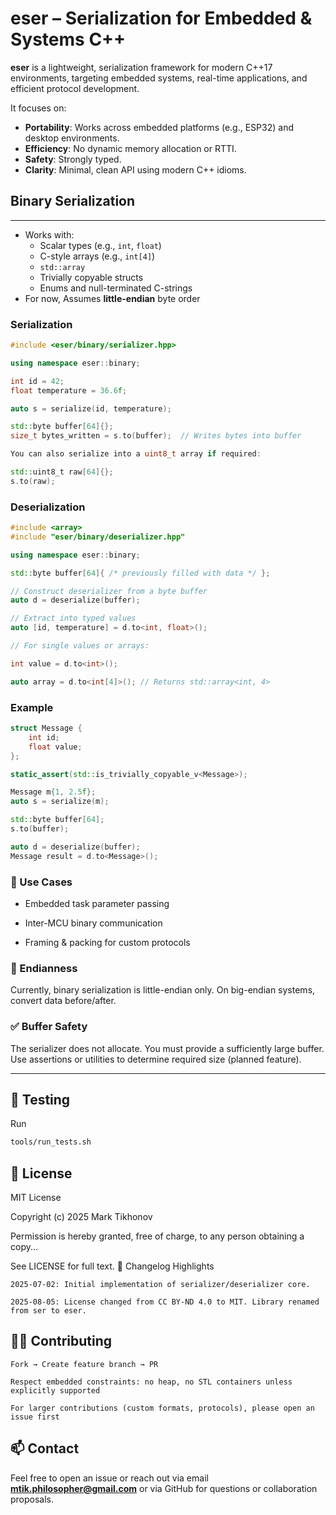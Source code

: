 # eser – Serialization for Embedded & Systems C++

**eser** is a lightweight, serialization framework for modern C++17 environments, targeting embedded systems, real-time applications, and efficient protocol development.

It focuses on:
- **Portability**: Works across embedded platforms (e.g., ESP32) and desktop environments.
- **Efficiency**: No dynamic memory allocation or RTTI.
- **Safety**: Strongly typed.
- **Clarity**: Minimal, clean API using modern C++ idioms.


## Binary Serialization
---

- Works with:
  - Scalar types (e.g., `int`, `float`)
  - C-style arrays (e.g., `int[4]`)
  - `std::array`
  - Trivially copyable structs
  - Enums and null-terminated C-strings
- For now, Assumes **little-endian** byte order




### Serialization

```cpp
#include <eser/binary/serializer.hpp>

using namespace eser::binary;

int id = 42;
float temperature = 36.6f;

auto s = serialize(id, temperature);

std::byte buffer[64]{};
size_t bytes_written = s.to(buffer);  // Writes bytes into buffer

You can also serialize into a uint8_t array if required:

std::uint8_t raw[64]{};
s.to(raw);
```
### Deserialization

```cpp
#include <array>
#include "eser/binary/deserializer.hpp"

using namespace eser::binary;

std::byte buffer[64]{ /* previously filled with data */ };

// Construct deserializer from a byte buffer
auto d = deserialize(buffer);

// Extract into typed values
auto [id, temperature] = d.to<int, float>();

// For single values or arrays:

int value = d.to<int>();

auto array = d.to<int[4]>(); // Returns std::array<int, 4>
```

### Example

```cpp
struct Message {
    int id;
    float value;
};

static_assert(std::is_trivially_copyable_v<Message>);

Message m{1, 2.5f};
auto s = serialize(m);

std::byte buffer[64];
s.to(buffer);

auto d = deserialize(buffer);
Message result = d.to<Message>();
```
### 🧠 Use Cases
- Embedded task parameter passing

- Inter-MCU binary communication


- Framing & packing for custom protocols

### 📌 Endianness

Currently, binary serialization is little-endian only. On big-endian systems, convert data before/after.

### ✅ Buffer Safety

The serializer does not allocate.
You must provide a sufficiently large buffer.
Use assertions or utilities to determine required size (planned feature).

--- 
## 🧪 Testing

Run
```bash
tools/run_tests.sh
```
## 🔐 License

MIT License

Copyright (c) 2025 Mark Tikhonov

Permission is hereby granted, free of charge, to any person obtaining a copy...

See LICENSE for full text.
📅 Changelog Highlights

    2025-07-02: Initial implementation of serializer/deserializer core.

    2025-08-05: License changed from CC BY-ND 4.0 to MIT. Library renamed from ser to eser.


## 🙋‍♂️ Contributing

    Fork → Create feature branch → PR

    Respect embedded constraints: no heap, no STL containers unless explicitly supported

    For larger contributions (custom formats, protocols), please open an issue first

## 📫 Contact

Feel free to open an issue or reach out via email **mtik.philosopher@gmail.com** or via GitHub for questions or collaboration proposals.